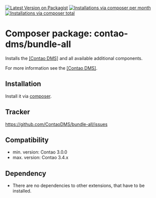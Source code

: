 [![Latest Version on Packagist](http://img.shields.io/packagist/v/contao-dms/bundle-all.svg?style=flat)](https://packagist.org/packages/contao-dms/bundle-all)
[![Installations via composer per month](http://img.shields.io/packagist/dm/contao-dms/bundle-all.svg?style=flat)](https://packagist.org/packages/contao-dms/bundle-all)
[![Installations via composer total](http://img.shields.io/packagist/dt/contao-dms/bundle-all.svg?style=flat)](https://packagist.org/packages/contao-dms/bundle-all)

Composer package: contao-dms/bundle-all
=======================================

Installs the [[Contao DMS]](https://github.com/ContaoDMS/dms) and all available additional components.

For more information see the [[Contao DMS]](https://github.com/ContaoDMS/dms).


Installation
------------

Install it via [composer](https://packagist.org/packages/contao-dms/bundle-all).


Tracker
-------

https://github.com/ContaoDMS/bundle-all/issues


Compatibility
-------------

- min. version: Contao 3.0.0
- max. version: Contao 3.4.x


Dependency
----------

- There are no dependencies to other extensions, that have to be installed.
